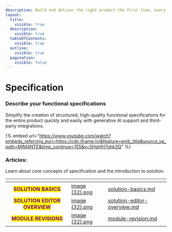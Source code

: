 ```yaml
---
description: Build and deliver the right product the first time, every time.
layout:
  title:
    visible: true
  description:
    visible: true
  tableOfContents:
    visible: true
  outline:
    visible: true
  pagination:
    visible: false
---
```


# Specification

### Describe your **functional specifications**

Simplify the creation of structured, high-quality functional specifications for the entire product quickly and easily with generative AI support and third-party integrations.

{% embed url="https://www.youtube.com/watch?embeds_referring_euri=https://cdn.iframe.ly/&feature=emb_title&source_ve_path=MjM4NTE&time_continue=155&v=SHpHH7qhk3Q" %}

### Articles:

Learn about core concepts of specification and the introduction to solution.

<table data-view="cards"><thead><tr><th align="center"></th><th data-hidden data-card-cover data-type="files"></th><th data-hidden data-card-target data-type="content-ref"></th></tr></thead><tbody><tr><td align="center"><mark style="color:purple;"><strong>SOLUTION BASICS</strong></mark></td><td><a href="../../.gitbook/assets/image (32).png">image (32).png</a></td><td><a href="solution-basics.md">solution-basics.md</a></td></tr><tr><td align="center"><mark style="color:purple;"><strong>SOLUTION EDITOR OVERVIEW</strong></mark></td><td><a href="../../.gitbook/assets/image (32).png">image (32).png</a></td><td><a href="solution-editor-overview.md">solution-editor-overview.md</a></td></tr><tr><td align="center"><mark style="color:purple;"><strong>MODULE REVISIONS</strong></mark></td><td><a href="../../.gitbook/assets/image (32).png">image (32).png</a></td><td><a href="module-revision.md">module-revision.md</a></td></tr></tbody></table>

